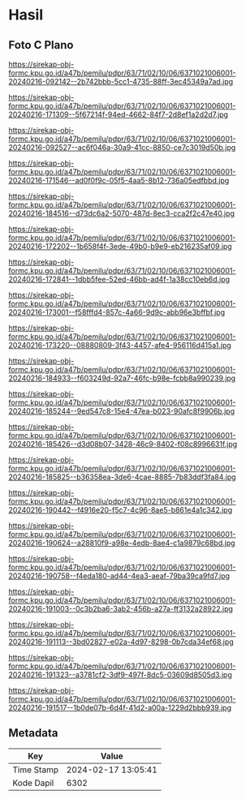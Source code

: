 # Hasil

## Foto C Plano

https://sirekap-obj-formc.kpu.go.id/a47b/pemilu/pdpr/63/71/02/10/06/6371021006001-20240216-092142--2b742bbb-5cc1-4735-88ff-3ec45349a7ad.jpg

https://sirekap-obj-formc.kpu.go.id/a47b/pemilu/pdpr/63/71/02/10/06/6371021006001-20240216-171309--5f67214f-94ed-4662-84f7-2d8ef1a2d2d7.jpg

https://sirekap-obj-formc.kpu.go.id/a47b/pemilu/pdpr/63/71/02/10/06/6371021006001-20240216-092527--ac6f046a-30a9-41cc-8850-ce7c3019d50b.jpg

https://sirekap-obj-formc.kpu.go.id/a47b/pemilu/pdpr/63/71/02/10/06/6371021006001-20240216-171546--ad0f0f9c-05f5-4aa5-8b12-736a05edfbbd.jpg

https://sirekap-obj-formc.kpu.go.id/a47b/pemilu/pdpr/63/71/02/10/06/6371021006001-20240216-184516--d73dc6a2-5070-487d-8ec3-cca2f2c47e40.jpg

https://sirekap-obj-formc.kpu.go.id/a47b/pemilu/pdpr/63/71/02/10/06/6371021006001-20240216-172202--1b658f4f-3ede-49b0-b9e9-eb216235af09.jpg

https://sirekap-obj-formc.kpu.go.id/a47b/pemilu/pdpr/63/71/02/10/06/6371021006001-20240216-172841--1dbb5fee-52ed-46bb-ad4f-1a38cc10eb6d.jpg

https://sirekap-obj-formc.kpu.go.id/a47b/pemilu/pdpr/63/71/02/10/06/6371021006001-20240216-173001--f58fffd4-857c-4a66-9d9c-abb96e3bffbf.jpg

https://sirekap-obj-formc.kpu.go.id/a47b/pemilu/pdpr/63/71/02/10/06/6371021006001-20240216-173220--08880809-3f43-4457-afe4-956116d415a1.jpg

https://sirekap-obj-formc.kpu.go.id/a47b/pemilu/pdpr/63/71/02/10/06/6371021006001-20240216-184933--f603249d-92a7-46fc-b98e-fcbb8a990239.jpg

https://sirekap-obj-formc.kpu.go.id/a47b/pemilu/pdpr/63/71/02/10/06/6371021006001-20240216-185244--9ed547c8-15e4-47ea-b023-90afc8f9906b.jpg

https://sirekap-obj-formc.kpu.go.id/a47b/pemilu/pdpr/63/71/02/10/06/6371021006001-20240216-185426--d3d08b07-3428-46c9-8402-f08c8996631f.jpg

https://sirekap-obj-formc.kpu.go.id/a47b/pemilu/pdpr/63/71/02/10/06/6371021006001-20240216-185825--b36358ea-3de6-4cae-8885-7b83ddf3fa84.jpg

https://sirekap-obj-formc.kpu.go.id/a47b/pemilu/pdpr/63/71/02/10/06/6371021006001-20240216-190442--f4916e20-f5c7-4c96-8ae5-b861e4a1c342.jpg

https://sirekap-obj-formc.kpu.go.id/a47b/pemilu/pdpr/63/71/02/10/06/6371021006001-20240216-190624--a28810f9-a98e-4edb-8ae4-c1a9879c68bd.jpg

https://sirekap-obj-formc.kpu.go.id/a47b/pemilu/pdpr/63/71/02/10/06/6371021006001-20240216-190758--f4eda180-ad44-4ea3-aeaf-79ba39ca9fd7.jpg

https://sirekap-obj-formc.kpu.go.id/a47b/pemilu/pdpr/63/71/02/10/06/6371021006001-20240216-191003--0c3b2ba6-3ab2-456b-a27a-ff3132a28922.jpg

https://sirekap-obj-formc.kpu.go.id/a47b/pemilu/pdpr/63/71/02/10/06/6371021006001-20240216-191113--3bd02827-e02a-4d97-8298-0b7cda34ef68.jpg

https://sirekap-obj-formc.kpu.go.id/a47b/pemilu/pdpr/63/71/02/10/06/6371021006001-20240216-191323--a3781cf2-3df9-497f-8dc5-03609d8505d3.jpg

https://sirekap-obj-formc.kpu.go.id/a47b/pemilu/pdpr/63/71/02/10/06/6371021006001-20240216-191517--1b0de07b-6d4f-41d2-a00a-1229d2bbb939.jpg


## Metadata

| Key        | Value               |
| ---------- | ------------------- |
| Time Stamp | 2024-02-17 13:05:41 |
| Kode Dapil | 6302                |



